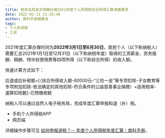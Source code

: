 ```yaml
---
title: 税务总局发文明确办理2021年度个人所得税综合所得汇算清缴事项
date: 2022-02-11 11:29:48
author: 南科手册编委会
tags:
- 个人所得税
- 工资
---
```


2021年度汇算办理时间为**2022年3月1日至6月30日**，居民个人（以下称纳税人）需要汇总2021年1月1日至12月31日（以下称纳税年度）取得的工资薪金、劳务报酬、稿酬、特许权使用费等四项所得（以下称综合所得）的收入额。

快速计算方式如下：

应退或应补税额=[（综合所得收入额-60000元-“三险一金”等专项扣除-子女教育等专项附加扣除-依法确定的其他扣除-符合条件的公益慈善事业捐赠）×适用税率-速算扣除数]-已预缴税额

纳税人可以通过自然人电子税务局，完成年度汇算申报和退（补）税。
* 手机个人所得税APP
* 网页端

详细操作步骤可见 [如何申报退税？-- 年度个人所得税年度汇算｜南科手册](https://sustech.online/service/tax/)。
